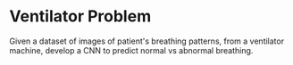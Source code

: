 # Ventilator Problem

Given a dataset of images of patient's breathing patterns, from a ventilator machine, develop a CNN to predict normal vs abnormal breathing.
